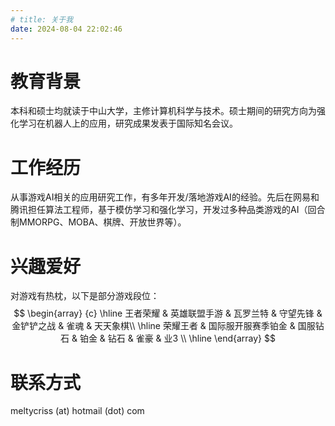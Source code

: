```yaml
---
# title: 关于我
date: 2024-08-04 22:02:46
---
```


# 教育背景

本科和硕士均就读于中山大学，主修计算机科学与技术。硕士期间的研究方向为强化学习在机器人上的应用，研究成果发表于国际知名会议。

# 工作经历

从事游戏AI相关的应用研究工作，有多年开发/落地游戏AI的经验。先后在网易和腾讯担任算法工程师，基于模仿学习和强化学习，开发过多种品类游戏的AI（回合制MMORPG、MOBA、棋牌、开放世界等）。

# 兴趣爱好

对游戏有热枕，以下是部分游戏段位：
$$
\begin{array} 
{c}
\hline 
王者荣耀 & 英雄联盟手游 & 瓦罗兰特 & 守望先锋 & 金铲铲之战 & 雀魂 & 天天象棋\\
\hline 
荣耀王者 & 国际服开服赛季铂金 & 国服钻石 & 铂金 & 钻石 & 雀豪 & 业3 \\
\hline  
\end{array}
$$

# 联系方式

meltycriss (at) hotmail (dot) com